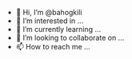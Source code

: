 - 👋 Hi, I’m @bahogkili
- 👀 I’m interested in ...
- 🌱 I’m currently learning ...
- 💞️ I’m looking to collaborate on ...
- 📫 How to reach me ...

<!---
bahogkili/bahogkili is a ✨ special ✨ repository because its `README.md` (this file) appears on your GitHub profile.
You can click the Preview link to take a look at your changes.
--->
